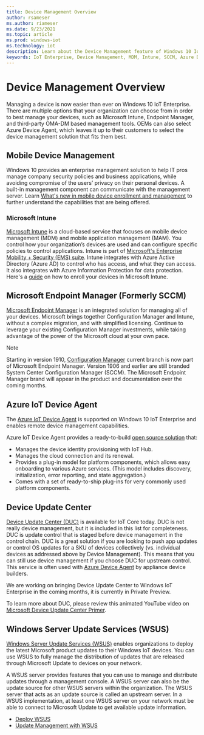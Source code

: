 ```yaml
---
title: Device Management Overview
author: rsameser
ms.author: riameser
ms.date: 9/23/2021
ms.topic: article
ms.prod: windows-iot
ms.technology: iot
description: Learn about the Device Management feature of Windows 10 IoT Enterprise.
keywords: IoT Enterprise, Device Management, MDM, Intune, SCCM, Azure Device Twin, Endpoint Manager, Device Health
---
```

# Device Management Overview
Managing a device is now easier than ever on Windows 10 IoT Enterprise. There are multiple options that your organization can choose from in order to best manage your devices, such as Microsoft Intune, Endpoint Manager, and third-party OMA-DM based management tools. OEMs can also select Azure Device Agent, which leaves it up to their customers to select the device management solution that fits them best.  

## Mobile Device Management
Windows 10 provides an enterprise management solution to help IT pros manage company security policies and business applications, while avoiding compromise of the users’ privacy on their personal devices. A built-in management component can communicate with the management server. Learn [What's new in mobile device enrollment and management](/windows/client-management/mdm/new-in-windows-mdm-enrollment-management#whatsnew10) to further understand the capabilities that are being offered.


### Microsoft Intune
[Microsoft Intune](/mem/intune/fundamentals/what-is-intune) is a cloud-based service that focuses on mobile device management (MDM) and mobile application management (MAM). You control how your organization’s devices are used and can configure specific policies to control applications. Intune is part of [Microsoft's Enterprise Mobility + Security (EMS) suite](https://www.microsoft.com/microsoft-365/enterprise-mobility-security?rtc=1). Intune integrates with Azure Active Directory (Azure AD) to control who has access, and what they can access. It also integrates with Azure Information Protection for data protection. Here's a [guide](/mem/intune/enrollment/windows-bulk-enroll) on how to enroll your devices in Microsoft Intune.


## Microsoft Endpoint Manager (Formerly SCCM)
[Microsoft Endpoint Manager](/mem/configmgr/core/understand/introduction) is an integrated solution for managing all of your devices. Microsoft brings together Configuration Manager and Intune, without a complex migration, and with simplified licensing. Continue to leverage your existing Configuration Manager investments, while taking advantage of the power of the Microsoft cloud at your own pace.

> [!NOTE]
> Starting in version 1910, [Configuration Manager](/mem/configmgr/core/understand/what-happened-to-sccm) current branch is now part of Microsoft Endpoint Manager. Version 1906 and earlier are still branded System Center Configuration Manager (SCCM). The Microsoft Endpoint Manager brand will appear in the product and documentation over the coming months.


## Azure IoT Device Agent
The [Azure IoT Device Agent](/windows/iot-core/manage-your-device/azureiotda) is supported on Windows 10 IoT Enterprise and enables remote device management capabilities.

Azure IoT Device Agent provides a ready-to-build [open source solution](https://github.com/ms-iot/azure-client-tools/blob/master/docs/device-agent/device-agent.md) that:
* Manages the device identity provisioning with IoT Hub.
* Manages the cloud connection and its renewal.
* Provides a plug-in model for platform components, which allows easy onboarding to various Azure services. (This model includes discovery, initialization, error reporting, and state aggregation.)
* Comes with a set of ready-to-ship plug-ins for very commonly used platform components.


## Device Update Center
[Device Update Center (DUC)](/windows-hardware/service/iot/using-device-update-center) is available for IoT Core today. DUC is not really device management, but it is included in this list for completeness. DUC is update control that is staged before device management in the control chain. DUC is a great solution if you are looking to push app updates or control OS updates for a SKU of devices collectively (vs. individual devices as addressed above by Device Management). This means that you can still use device management if you choose DUC for upstream control. This service is often used with [Azure Device Agent](https://github.com/ms-iot/azure-client-tools/blob/master/docs/device-agent/device-agent.md) by appliance device builders.

We are working on bringing Device Update Center to Windows IoT Enterprise in the coming months, it is currently in Private Preview.

To learn more about DUC, please review this animated YouTube video on [Microsoft Device Update Center Primer](https://www.youtube.com/watch?v=mbclu-nWKbU).

## Windows Server Update Services (WSUS)
[Windows Server Update Services (WSUS)](/windows-server/administration/windows-server-update-services/get-started/windows-server-update-services-wsus) enables organizations to deploy the latest Microsoft product updates to their Windows IoT devices. You can use WSUS to fully manage the distribution of updates that are released through Microsoft Update to devices on your network.

A WSUS server provides features that you can use to manage and distribute updates through a management console. A WSUS server can also be the update source for other WSUS servers within the organization. The WSUS server that acts as an update source is called an upstream server. In a WSUS implementation, at least one WSUS server on your network must be able to connect to Microsoft Update to get available update information.

* [Deploy WSUS](/windows-server/administration/windows-server-update-services/deploy/deploy-windows-server-update-services)
* [Update Management with WSUS](/windows-server/administration/windows-server-update-services/manage/update-management-with-windows-server-update-services)
